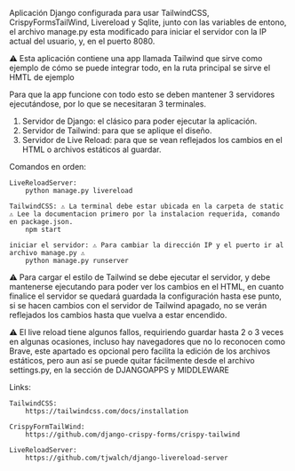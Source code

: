 Aplicación Django configurada para usar TailwindCSS, CrispyFormsTailWind, Livereload y Sqlite, junto con las variables de entono, el archivo manage.py esta modificado para iniciar el servidor con la IP actual del usuario, y, en el puerto 8080.

⚠️ Esta aplicación contiene una app llamada Tailwind que sirve como ejemplo de cómo se puede integrar todo, en la ruta principal se sirve el HMTL de ejemplo 

Para que la app funcione con todo esto se deben mantener 3 servidores ejecutándose, por lo que se necesitaran 3 terminales.

1) Servidor de Django:      el clásico para poder ejecutar la aplicación.
2) Servidor de Tailwind:    para que se aplique el diseño.
3) Servidor de Live Reload: para que se vean reflejados los cambios en el HTML o archivos estáticos al guardar.

Comandos en orden:

    LiveReloadServer:
        python manage.py livereload

    TailwindCSS: ⚠️ La terminal debe estar ubicada en la carpeta de static ⚠️ Lee la documentacion primero por la instalacion requerida, comando en package.json.
        npm start

    iniciar el servidor: ⚠️ Para cambiar la dirección IP y el puerto ir al archivo manage.py ⚠️
        python manage.py runserver

⚠️ Para cargar el estilo de Tailwind se debe ejecutar el servidor, y debe mantenerse ejecutando para poder ver los cambios en el HTML, en cuanto finalice el servidor se quedará guardada la configuración hasta ese punto, si se hacen cambios con el servidor de Tailwind apagado, no se verán reflejados los cambios hasta que vuelva a estar encendido. 

⚠️ El live reload tiene algunos fallos, requiriendo guardar hasta 2 o 3 veces en algunas ocasiones, incluso hay navegadores que no lo reconocen como Brave, este apartado es opcional pero facilita la edición de los archivos estáticos, pero aun así se puede quitar fácilmente desde el archivo settings.py, en la sección de DJANGOAPPS y MIDDLEWARE

Links:

    TailwindCSS:
        https://tailwindcss.com/docs/installation 

    CrispyFormTailWind:
        https://github.com/django-crispy-forms/crispy-tailwind   

    LiveReloadServer:
        https://github.com/tjwalch/django-livereload-server         
